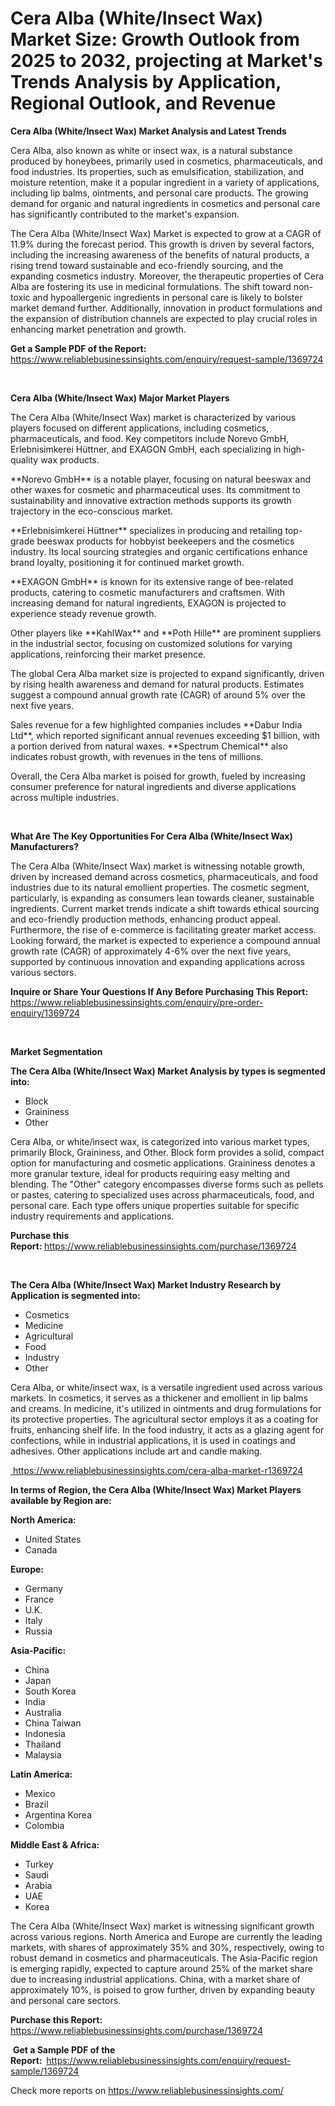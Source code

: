 <p><h1>Cera Alba (White/Insect Wax) Market Size: Growth Outlook from 2025 to 2032, projecting at Market's Trends Analysis by Application, Regional Outlook, and Revenue</h1></p><p><strong>Cera Alba (White/Insect Wax) Market Analysis and Latest Trends</strong></p>
<p><p>Cera Alba, also known as white or insect wax, is a natural substance produced by honeybees, primarily used in cosmetics, pharmaceuticals, and food industries. Its properties, such as emulsification, stabilization, and moisture retention, make it a popular ingredient in a variety of applications, including lip balms, ointments, and personal care products. The growing demand for organic and natural ingredients in cosmetics and personal care has significantly contributed to the market's expansion.</p><p>The Cera Alba (White/Insect Wax) Market is expected to grow at a CAGR of 11.9% during the forecast period. This growth is driven by several factors, including the increasing awareness of the benefits of natural products, a rising trend toward sustainable and eco-friendly sourcing, and the expanding cosmetics industry. Moreover, the therapeutic properties of Cera Alba are fostering its use in medicinal formulations. The shift toward non-toxic and hypoallergenic ingredients in personal care is likely to bolster market demand further. Additionally, innovation in product formulations and the expansion of distribution channels are expected to play crucial roles in enhancing market penetration and growth.</p></p>
<p><strong>Get a Sample PDF of the Report:&nbsp;</strong> <a href="https://www.reliablebusinessinsights.com/enquiry/request-sample/1369724?utm_campaign=3030&utm_medium=2&utm_source=Github&utm_content=ia&utm_term=22032025&utm_id=cera-alba-whiteinsect-wax">https://www.reliablebusinessinsights.com/enquiry/request-sample/1369724</a></p>
<p>&nbsp;</p>
<p><strong>Cera Alba (White/Insect Wax) Major Market Players</strong></p>
<p><p>The Cera Alba (White/Insect Wax) market is characterized by various players focused on different applications, including cosmetics, pharmaceuticals, and food. Key competitors include Norevo GmbH, Erlebnisimkerei Hüttner, and EXAGON GmbH, each specializing in high-quality wax products.</p><p>**Norevo GmbH** is a notable player, focusing on natural beeswax and other waxes for cosmetic and pharmaceutical uses. Its commitment to sustainability and innovative extraction methods supports its growth trajectory in the eco-conscious market.</p><p>**Erlebnisimkerei Hüttner** specializes in producing and retailing top-grade beeswax products for hobbyist beekeepers and the cosmetics industry. Its local sourcing strategies and organic certifications enhance brand loyalty, positioning it for continued market growth.</p><p>**EXAGON GmbH** is known for its extensive range of bee-related products, catering to cosmetic manufacturers and craftsmen. With increasing demand for natural ingredients, EXAGON is projected to experience steady revenue growth.</p><p>Other players like **KahlWax** and **Poth Hille** are prominent suppliers in the industrial sector, focusing on customized solutions for varying applications, reinforcing their market presence.</p><p>The global Cera Alba market size is projected to expand significantly, driven by rising health awareness and demand for natural products. Estimates suggest a compound annual growth rate (CAGR) of around 5% over the next five years.</p><p>Sales revenue for a few highlighted companies includes **Dabur India Ltd**, which reported significant annual revenues exceeding $1 billion, with a portion derived from natural waxes. **Spectrum Chemical** also indicates robust growth, with revenues in the tens of millions.</p><p>Overall, the Cera Alba market is poised for growth, fueled by increasing consumer preference for natural ingredients and diverse applications across multiple industries.</p></p>
<p>&nbsp;</p>
<p><strong>What Are The Key Opportunities For Cera Alba (White/Insect Wax) Manufacturers?</strong></p>
<p><p>The Cera Alba (White/Insect Wax) market is witnessing notable growth, driven by increased demand across cosmetics, pharmaceuticals, and food industries due to its natural emollient properties. The cosmetic segment, particularly, is expanding as consumers lean towards cleaner, sustainable ingredients. Current market trends indicate a shift towards ethical sourcing and eco-friendly production methods, enhancing product appeal. Furthermore, the rise of e-commerce is facilitating greater market access. Looking forward, the market is expected to experience a compound annual growth rate (CAGR) of approximately 4-6% over the next five years, supported by continuous innovation and expanding applications across various sectors.</p></p>
<p><strong>Inquire or Share Your Questions If Any Before Purchasing This Report:</strong> <a href="https://www.reliablebusinessinsights.com/enquiry/pre-order-enquiry/1369724?utm_campaign=3030&utm_medium=2&utm_source=Github&utm_content=ia&utm_term=22032025&utm_id=cera-alba-whiteinsect-wax">https://www.reliablebusinessinsights.com/enquiry/pre-order-enquiry/1369724</a></p>
<p>&nbsp;</p>
<p><strong>Market Segmentation</strong></p>
<p><strong>The Cera Alba (White/Insect Wax) Market Analysis by types is segmented into:</strong></p>
<p><ul><li>Block</li><li>Graininess</li><li>Other</li></ul></p>
<p><p>Cera Alba, or white/insect wax, is categorized into various market types, primarily Block, Graininess, and Other. Block form provides a solid, compact option for manufacturing and cosmetic applications. Graininess denotes a more granular texture, ideal for products requiring easy melting and blending. The "Other" category encompasses diverse forms such as pellets or pastes, catering to specialized uses across pharmaceuticals, food, and personal care. Each type offers unique properties suitable for specific industry requirements and applications.</p></p>
<p><strong>Purchase this Report:&nbsp;</strong><a href="https://www.reliablebusinessinsights.com/purchase/1369724?utm_campaign=3030&utm_medium=2&utm_source=Github&utm_content=ia&utm_term=22032025&utm_id=cera-alba-whiteinsect-wax">https://www.reliablebusinessinsights.com/purchase/1369724</a></p>
<p>&nbsp;</p>
<p><strong>The Cera Alba (White/Insect Wax) Market Industry Research by Application is segmented into:</strong></p>
<p><ul><li>Cosmetics</li><li>Medicine</li><li>Agricultural</li><li>Food</li><li>Industry</li><li>Other</li></ul></p>
<p><p>Cera Alba, or white/insect wax, is a versatile ingredient used across various markets. In cosmetics, it serves as a thickener and emollient in lip balms and creams. In medicine, it's utilized in ointments and drug formulations for its protective properties. The agricultural sector employs it as a coating for fruits, enhancing shelf life. In the food industry, it acts as a glazing agent for confections, while in industrial applications, it is used in coatings and adhesives. Other applications include art and candle making.</p></p>
<p><a href="https://www.reliablebusinessinsights.com/cera-alba-market-r1369724?utm_campaign=3030&utm_medium=2&utm_source=Github&utm_content=ia&utm_term=22032025&utm_id=cera-alba-whiteinsect-wax">&nbsp;https://www.reliablebusinessinsights.com/cera-alba-market-r1369724</a></p>
<p><strong>In terms of Region, the Cera Alba (White/Insect Wax) Market Players available by Region are:</strong></p>
<p>
    <p> <strong> North America: </strong>
        <ul>
            <li>United States</li>
            <li>Canada</li>
        </ul>
        </p> 
    <p> <strong> Europe: </strong>
        <ul>
            <li>Germany</li>
            <li>France</li>
            <li>U.K.</li>
            <li>Italy</li>
            <li>Russia</li>
        </ul>
        </p> 
    <p> <strong> Asia-Pacific: </strong>
        <ul>
            <li>China</li>
            <li>Japan</li>
            <li>South Korea</li>
            <li>India</li>
            <li>Australia</li>
            <li>China Taiwan</li>
            <li>Indonesia</li>
            <li>Thailand</li>
            <li>Malaysia</li>
        </ul>
        </p> 
    <p> <strong> Latin America: </strong>
        <ul>
            <li>Mexico</li>
            <li>Brazil</li>
            <li>Argentina Korea</li>
            <li>Colombia</li>
        </ul>
        </p> 
    <p> <strong> Middle East & Africa: </strong>
        <ul>
            <li>Turkey</li>
            <li>Saudi</li>
            <li>Arabia</li>
            <li>UAE</li>
            <li>Korea</li>
        </ul>
    </p>
    </p>
<p><p>The Cera Alba (White/Insect Wax) market is witnessing significant growth across various regions. North America and Europe are currently the leading markets, with shares of approximately 35% and 30%, respectively, owing to robust demand in cosmetics and pharmaceuticals. The Asia-Pacific region is emerging rapidly, expected to capture around 25% of the market share due to increasing industrial applications. China, with a market share of approximately 10%, is poised to grow further, driven by expanding beauty and personal care sectors.</p></p>
<p><strong>Purchase this Report: </strong><a href="https://www.reliablebusinessinsights.com/purchase/1369724?utm_campaign=3030&utm_medium=2&utm_source=Github&utm_content=ia&utm_term=22032025&utm_id=cera-alba-whiteinsect-wax">https://www.reliablebusinessinsights.com/purchase/1369724</a></p>
<p>&nbsp;<strong>Get a Sample PDF of the Report:&nbsp;&nbsp;</strong><a href="https://www.reliablebusinessinsights.com/enquiry/request-sample/1369724?utm_campaign=3030&utm_medium=2&utm_source=Github&utm_content=ia&utm_term=22032025&utm_id=cera-alba-whiteinsect-wax">https://www.reliablebusinessinsights.com/enquiry/request-sample/1369724</a></p>
<p><strong></strong></p>
<p>Check more reports on <a href="https://www.reliablebusinessinsights.com/?utm_campaign=3030&utm_medium=2&utm_source=Github&utm_content=ia&utm_term=22032025&utm_id=cera-alba-whiteinsect-wax">https://www.reliablebusinessinsights.com/</a></p>
